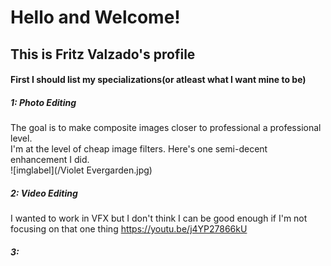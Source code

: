 # Hello and Welcome! 
## This is Fritz Valzado's profile


#### First I should list my specializations(or atleast what I want mine to be)
##### 1: Photo Editing  
The goal is to make composite images closer to professional a professional level.  
I'm at the level of cheap image filters.
Here's one semi-decent enhancement I did.  
![imglabel](/Violet Evergarden.jpg)  
##### 2: Video Editing
I wanted to work in VFX but I don't think I can be good enough if I'm not focusing on that one thing
https://youtu.be/j4YP27866kU
##### 3: 
